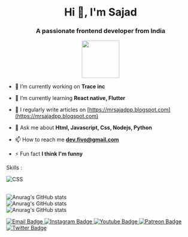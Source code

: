 <h1 align="center">Hi 👋, I'm Sajad</h1>
<h3 align="center">A passionate frontend developer from India</h3>

<div id="header" align="center">
  <img src="https://media.giphy.com/media/M9gbBd9nbDrOTu1Mqx/giphy.gif" width="100"/>
</div>

- 🔭 I’m currently working on **Trace inc**

- 🌱 I’m currently learning **React native, Flutter**

- 📝 I regularly write articles on [https://mrsajadpp.blogspot.com](https://mrsajadpp.blogspot.com)

- 💬 Ask me about **Html, Javascript, Css, Nodejs, Python**

- 📫 How to reach me **dev.fivo@gmail.com**

- ⚡ Fun fact **I think I'm funny**

Skills :

<div>
  <img src="https://skillicons.dev/icons?i=python,html,js,cpp,css,git,bootstrap,bots,firebase,svg,vscode&perline=5"  title="CSS3" alt="CSS" />&nbsp;
</div>
</br>

![Anurag's GitHub stats](https://github-readme-stats.vercel.app/api/top-langs?username=mrsajadpp&show_icons=true&locale=en&layout=compact)
<br>
![Anurag's GitHub stats](https://github-readme-stats.vercel.app/api?username=mrsajadpp&show_icons=true&locale=en)
<br>
![Anurag's GitHub stats](https://github-readme-streak-stats.herokuapp.com/?user=mrsajadpp&)

<div id="badges">
  <a href="mailto:dev.fivo@gmail.com">
    <img src="https://img.shields.io/badge/Gmail-D14836?style=for-the-badge&logo=gmail&logoColor=white" alt="Email Badge"/>
  </a>
  <a href="https://instagram.com/mr_sajad_pp">
    <img src="https://img.shields.io/badge/Instagram-E4405F?style=for-the-badge&logo=instagram&logoColor=white" alt="Instagram Badge"/>
  </a>
  <a href="https://youtube.com/c/SajuTalk">
    <img src="https://img.shields.io/badge/YouTube-red?style=for-the-badge&logo=youtube&logoColor=white" alt="Youtube Badge"/>
  </a>
  <a href="https://patreon.com/sajadpp">
    <img src="https://img.shields.io/badge/Patreon-F96854?style=for-the-badge&logo=patreon&logoColor=white" alt="Patreon Badge"/>
  </a>
  <a href="https://twitter.com/sajad_pp">
    <img src="https://img.shields.io/badge/Twitter-blue?style=for-the-badge&logo=twitter&logoColor=white" alt="Twitter Badge"/>
  </a>
</div>




